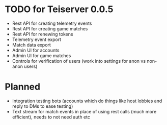 # TODO for Teiserver 0.0.5
- Rest API for creating telemetry events
- Rest API for creating game matches
- Rest API for renewing tokens
- Telemetry event export
- Match data export
- Admin UI for accounts
- Admin UI for game matches
- Controls for verification of users (work into settings for anon vs non-anon users)

# Planned
- Integration testing bots (accounts which do things like host lobbies and reply to DMs to ease testing)
- Text stream for match events in place of using rest calls (much more efficient), needs to not need auth etc

